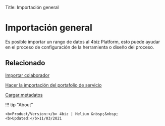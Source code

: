 Title: Importación general
# Importación general

Es posible importar un rango de datos al 4biz Platform, esto puede ayudar en el proceso de configuración de la herramienta o diseño del proceso.



## Relacionado


[Importar colaborador][1]

[Hacer la importación del portafolio de servicio][2]

[Cargar metadatos][3]

[1]:/es-es/4biz-helium/platform-administration/data-and-import/employee-import.html
[2]:/es-es/4biz-helium/platform-administration/data-and-import/portfolio-import-service-portfolio.html
[3]:/es-es/4biz-helium/platform-administration/data-and-import/metadata-load.html

!!! tip "About"

    <b>Product/Version:</b> 4biz | Helium &nbsp;&nbsp;
    <b>Updated:</b>11/03/2021 
	

